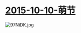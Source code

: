  # [2015-10-10-萌节](https://www.bilibili.com/html/activity-1010.html)
 ![97NiDK.jpg](https://s1.ax1x.com/2018/03/21/97NiDK.jpg)
